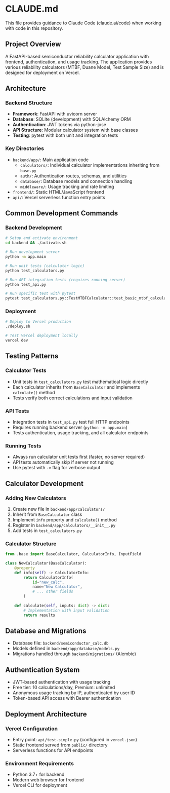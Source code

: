 # CLAUDE.md

This file provides guidance to Claude Code (claude.ai/code) when working with code in this repository.

## Project Overview

A FastAPI-based semiconductor reliability calculator application with frontend, authentication, and usage tracking. The application provides various reliability calculators (MTBF, Duane Model, Test Sample Size) and is designed for deployment on Vercel.

## Architecture

### Backend Structure
- **Framework**: FastAPI with uvicorn server
- **Database**: SQLite (development) with SQLAlchemy ORM
- **Authentication**: JWT tokens via python-jose
- **API Structure**: Modular calculator system with base classes
- **Testing**: pytest with both unit and integration tests

### Key Directories
- `backend/app/`: Main application code
  - `calculators/`: Individual calculator implementations inheriting from `base.py`
  - `auth/`: Authentication routes, schemas, and utilities
  - `database/`: Database models and connection handling
  - `middleware/`: Usage tracking and rate limiting
- `frontend/`: Static HTML/JavaScript frontend
- `api/`: Vercel serverless function entry points

## Common Development Commands

### Backend Development
```bash
# Setup and activate environment
cd backend && ./activate.sh

# Run development server
python -m app.main

# Run unit tests (calculator logic)
python test_calculators.py

# Run API integration tests (requires running server)
python test_api.py

# Run specific test with pytest
pytest test_calculators.py::TestMTBFCalculator::test_basic_mtbf_calculation -v
```

### Deployment
```bash
# Deploy to Vercel production
./deploy.sh

# Test Vercel deployment locally
vercel dev
```

## Testing Patterns

### Calculator Tests
- Unit tests in `test_calculators.py` test mathematical logic directly
- Each calculator inherits from `BaseCalculator` and implements `calculate()` method
- Tests verify both correct calculations and input validation

### API Tests
- Integration tests in `test_api.py` test full HTTP endpoints
- Requires running backend server (`python -m app.main`)
- Tests authentication, usage tracking, and all calculator endpoints

### Running Tests
- Always run calculator unit tests first (faster, no server required)
- API tests automatically skip if server not running
- Use pytest with `-v` flag for verbose output

## Calculator Development

### Adding New Calculators
1. Create new file in `backend/app/calculators/`
2. Inherit from `BaseCalculator` class
3. Implement `info` property and `calculate()` method
4. Register in `backend/app/calculators/__init__.py`
5. Add tests in `test_calculators.py`

### Calculator Structure
```python
from .base import BaseCalculator, CalculatorInfo, InputField

class NewCalculator(BaseCalculator):
    @property
    def info(self) -> CalculatorInfo:
        return CalculatorInfo(
            id="new_calc",
            name="New Calculator",
            # ... other fields
        )
    
    def calculate(self, inputs: dict) -> dict:
        # Implementation with input validation
        return results
```

## Database and Migrations

- Database file: `backend/semiconductor_calc.db`
- Models defined in `backend/app/database/models.py`
- Migrations handled through `backend/migrations/` (Alembic)

## Authentication System

- JWT-based authentication with usage tracking
- Free tier: 10 calculations/day, Premium: unlimited
- Anonymous usage tracking by IP, authenticated by user ID
- Token-based API access with Bearer authentication

## Deployment Architecture

### Vercel Configuration
- Entry point: `api/test-simple.py` (configured in `vercel.json`)
- Static frontend served from `public/` directory
- Serverless functions for API endpoints

### Environment Requirements
- Python 3.7+ for backend
- Modern web browser for frontend
- Vercel CLI for deployment